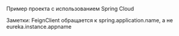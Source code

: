 Пример проекта с использованием Spring Cloud

Заметки:
FeignClient обращается к spring.application.name, а не eureka.instance.appname